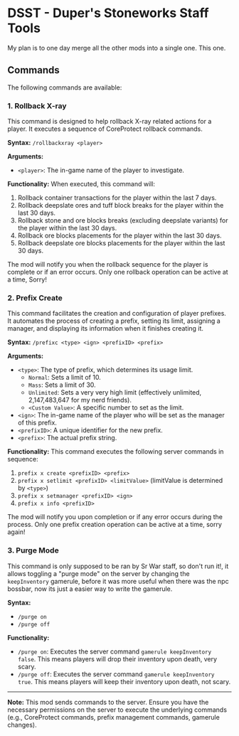 # DSST - Duper's Stoneworks Staff Tools
My plan is to one day merge all the other mods into a single one. This one.

## Commands

The following commands are available:

### 1. Rollback X-ray

This command is designed to help rollback X-ray related actions for a player. It executes a sequence of CoreProtect rollback commands.

**Syntax:**
`/rollbackxray <player>`

**Arguments:**
*   `<player>`: The in-game name of the player to investigate.

**Functionality:**
When executed, this command will:
1.  Rollback container transactions for the player within the last 7 days.
2.  Rollback deepslate ores and tuff block breaks for the player within the last 30 days.
3.  Rollback stone and ore blocks breaks (excluding deepslate variants) for the player within the last 30 days.
4.  Rollback ore blocks placements for the player within the last 30 days.
5.  Rollback deepslate ore blocks placements for the player within the last 30 days.

The mod will notify you when the rollback sequence for the player is complete or if an error occurs. Only one rollback operation can be active at a time, Sorry!

### 2. Prefix Create

This command facilitates the creation and configuration of player prefixes. It automates the process of creating a prefix, setting its limit, assigning a manager, and displaying its information when it finishes creating it.

**Syntax:**
`/prefixc <type> <ign> <prefixID> <prefix>`

**Arguments:**
*   `<type>`: The type of prefix, which determines its usage limit.
    *   `Normal`: Sets a limit of 10.
    *   `Mass`: Sets a limit of 30.
    *   `Unlimited`: Sets a very very high limit (effectively unlimited, 2,147,483,647 for my nerd friends).
    *   `<Custom Value>`: A specific number to set as the limit.
*   `<ign>`: The in-game name of the player who will be set as the manager of this prefix.
*   `<prefixID>`: A unique identifier for the new prefix.
*   `<prefix>`: The actual prefix string.

**Functionality:**
This command executes the following server commands in sequence:
1.  `prefix x create <prefixID> <prefix>`
2.  `prefix x setlimit <prefixID> <limitValue>` (limitValue is determined by `<type>`)
3.  `prefix x setmanager <prefixID> <ign>`
4.  `prefix x info <prefixID>`

The mod will notify you upon completion or if any error occurs during the process. Only one prefix creation operation can be active at a time, sorry again!

### 3. Purge Mode

This command is only supposed to be ran by Sr War staff, so don't run it!, it allows toggling a "purge mode" on the server by changing the `keepInventory` gamerule, before it was more useful when there was the npc bossbar, now its just a easier way to write the gamerule.

**Syntax:**
*   `/purge on`
*   `/purge off`

**Functionality:**
*   `/purge on`: Executes the server command `gamerule keepInventory false`. This means players will drop their inventory upon death, very scary.
*   `/purge off`: Executes the server command `gamerule keepInventory true`. This means players will keep their inventory upon death, not scary.

---

**Note:** This mod sends commands to the server. Ensure you have the necessary permissions on the server to execute the underlying commands (e.g., CoreProtect commands, prefix management commands, gamerule changes).